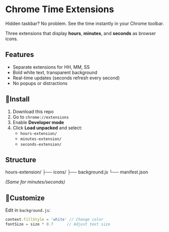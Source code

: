 # Chrome Time Extensions

Hidden taskbar? No problem. See the time instantly in your Chrome toolbar.

Three extensions that display **hours**, **minutes**, and **seconds** as browser icons.


## Features
- Separate extensions for HH, MM, SS
- Bold white text, transparent background
- Real-time updates (seconds refresh every second)
- No popups or distractions

## 🚀Install
1. Download this repo
2. Go to `chrome://extensions`
3. Enable **Developer mode**
4. Click **Load unpacked** and select:
   - `hours-extension/`
   - `minutes-extension/`
   - `seconds-extension/`

## Structure
hours-extension/
├── icons/
├── background.js
└── manifest.json

*(Same for minutes/seconds)*

## 🎨Customize
Edit in `background.js`:
```js
context.fillStyle = 'white' // Change color
fontSize = size * 0.7      // Adjust text size
```